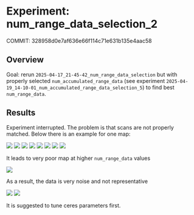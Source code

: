 # Experiment: num_range_data_selection_2

COMMIT: 328958d0e7af636e66f114c71e631b135e4aac58

## Overview

Goal: rerun `2025-04-17_21-45-42_num_range_data_selection` but with properly selected `num_accumulated_range_data` (see experiment `2025-04-19_14-10-01_num_accumulated_range_data_selection_5`) to find best `num_range_data`. 

## Results

Experiment interrupted. The problem is that scans are not properly matched. Below there is an example for one map:

![](image.png)
![](image-1.png)
![](image-2.png)
![](image-3.png)
![](image-4.png)
![](image-5.png)
![](image-6.png)
![](image-7.png)

It leads to very poor map at higher `num_range_data` values

![](image-8.png)

As a result, the data is very noise and not representative

![](image-11.png)
![](image-12.png)

It is suggested to tune ceres parameters first.